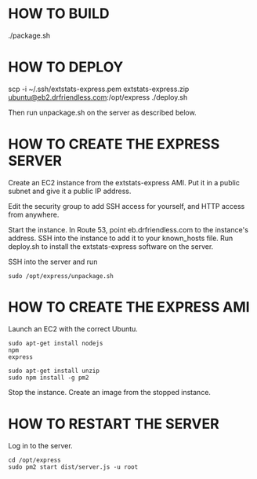 # HOW TO BUILD

./package.sh

# HOW TO DEPLOY

scp -i ~/.ssh/extstats-express.pem extstats-express.zip ubuntu@eb2.drfriendless.com:/opt/express
./deploy.sh

Then run unpackage.sh on the server as described below.

# HOW TO CREATE THE EXPRESS SERVER

Create an EC2 instance from the extstats-express AMI. Put it in a public subnet and give it a public IP address.

Edit the security group to add SSH access for yourself, and HTTP access from anywhere.

Start the instance. In Route 53, point eb.drfriendless.com to the instance's address. SSH into the instance to add it to
your known_hosts file. Run deploy.sh to install the extstats-express software on the server.

SSH into the server and run

    sudo /opt/express/unpackage.sh


# HOW TO CREATE THE EXPRESS AMI

Launch an EC2 with the correct Ubuntu.

    sudo apt-get install nodejs
    npm
    express

    sudo apt-get install unzip
    sudo npm install -g pm2

Stop the instance. Create an image from the stopped instance.

# HOW TO RESTART THE SERVER

Log in to the server.

    cd /opt/express
    sudo pm2 start dist/server.js -u root